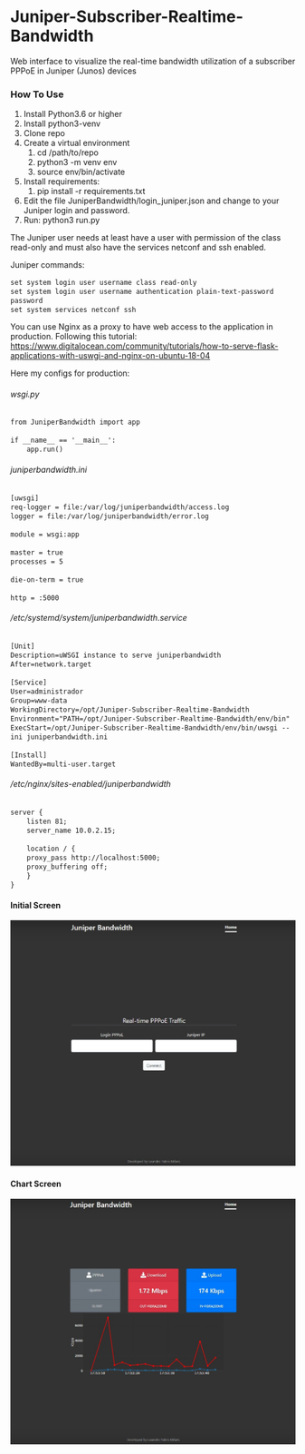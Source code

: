 # Juniper-Subscriber-Realtime-Bandwidth
Web interface to visualize the real-time bandwidth utilization of a subscriber PPPoE in Juniper (Junos) devices

### How To Use
1. Install Python3.6 or higher
1. Install python3-venv
1. Clone repo
1. Create a virtual environment
    1. cd /path/to/repo
    1. python3 -m venv env
    1. source env/bin/activate
1. Install requirements: 
    1. pip install -r requirements.txt 
1. Edit the file JuniperBandwidth/login_juniper.json and change to your Juniper login and password.
1. Run: python3 run.py

The Juniper user needs at least have a user with permission of the class read-only and must also have the services netconf and ssh enabled.

Juniper commands:
```
set system login user username class read-only
set system login user username authentication plain-text-password password
set system services netconf ssh
```

You can use Nginx as a proxy to have web access to the application in production. Following this tutorial:
https://www.digitalocean.com/community/tutorials/how-to-serve-flask-applications-with-uswgi-and-nginx-on-ubuntu-18-04

Here my configs for production:

###### wsgi.py
```
from JuniperBandwidth import app

if __name__ == '__main__':
    app.run()
```

###### juniperbandwidth.ini
```
[uwsgi]
req-logger = file:/var/log/juniperbandwidth/access.log
logger = file:/var/log/juniperbandwidth/error.log

module = wsgi:app

master = true
processes = 5

die-on-term = true

http = :5000
```

###### /etc/systemd/system/juniperbandwidth.service 
```
[Unit]
Description=uWSGI instance to serve juniperbandwidth
After=network.target

[Service]
User=administrador
Group=www-data
WorkingDirectory=/opt/Juniper-Subscriber-Realtime-Bandwidth
Environment="PATH=/opt/Juniper-Subscriber-Realtime-Bandwidth/env/bin"
ExecStart=/opt/Juniper-Subscriber-Realtime-Bandwidth/env/bin/uwsgi --ini juniperbandwidth.ini

[Install]
WantedBy=multi-user.target
```

###### /etc/nginx/sites-enabled/juniperbandwidth 
```
server {
    listen 81;
    server_name 10.0.2.15;

    location / {
	proxy_pass http://localhost:5000;
	proxy_buffering off;
    }
}
```

#### Initial Screen
![Initial_Screen](image_example1.jpeg?raw=true "Initial")

#### Chart Screen
![Chart_Screen](image_example2.jpeg?raw=true "Chart")
